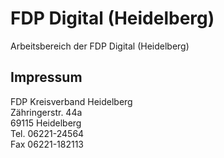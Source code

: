 # FDP Digital (Heidelberg)

Arbeitsbereich der FDP Digital (Heidelberg)

## Impressum

FDP Kreisverband Heidelberg  
Zähringerstr. 44a  
69115 Heidelberg  
Tel. 06221-24564  
Fax 06221-182113
